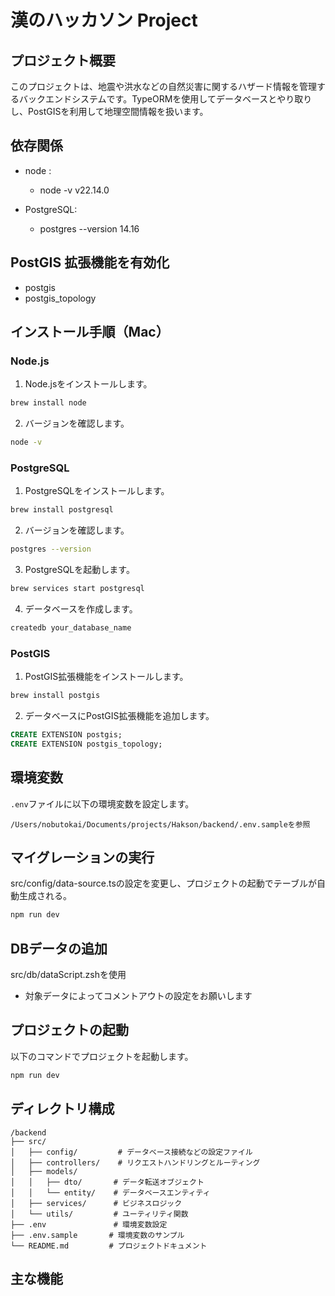 # 漢のハッカソン Project

## プロジェクト概要
このプロジェクトは、地震や洪水などの自然災害に関するハザード情報を管理するバックエンドシステムです。TypeORMを使用してデータベースとやり取りし、PostGISを利用して地理空間情報を扱います。

## 依存関係
- node :
  - node -v
    v22.14.0

- PostgreSQL:
  - postgres --version
    14.16

## PostGIS 拡張機能を有効化
  - postgis
  - postgis_topology

## インストール手順（Mac）

### Node.js
1. Node.jsをインストールします。
```bash
brew install node
```

2. バージョンを確認します。
```bash
node -v
```

### PostgreSQL
1. PostgreSQLをインストールします。
```bash
brew install postgresql
```

2. バージョンを確認します。
```bash
postgres --version
```

3. PostgreSQLを起動します。
```bash
brew services start postgresql
```

4. データベースを作成します。
```bash
createdb your_database_name
```

### PostGIS
1. PostGIS拡張機能をインストールします。
```bash
brew install postgis
```

2. データベースにPostGIS拡張機能を追加します。
```sql
CREATE EXTENSION postgis;
CREATE EXTENSION postgis_topology;
```

## 環境変数
`.env`ファイルに以下の環境変数を設定します。
```
/Users/nobutokai/Documents/projects/Hakson/backend/.env.sampleを参照

```

## マイグレーションの実行
src/config/data-source.tsの設定を変更し、プロジェクトの起動でテーブルが自動生成される。
```bash
npm run dev
```
## DBデータの追加
src/db/dataScript.zshを使用
- 対象データによってコメントアウトの設定をお願いします

## プロジェクトの起動
以下のコマンドでプロジェクトを起動します。
```bash
npm run dev
```

## ディレクトリ構成
```
/backend
├── src/
│   ├── config/         # データベース接続などの設定ファイル
│   ├── controllers/    # リクエストハンドリングとルーティング
│   ├── models/
│   │   ├── dto/       # データ転送オブジェクト
│   │   └── entity/    # データベースエンティティ
│   ├── services/      # ビジネスロジック
│   └── utils/         # ユーティリティ関数
├── .env               # 環境変数設定
├── .env.sample       # 環境変数のサンプル
└── README.md         # プロジェクトドキュメント
```

## 主な機能





